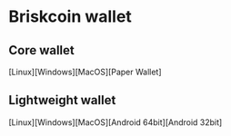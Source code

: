 Briskcoin wallet
================
Core wallet
----------------
[Linux][Windows][MacOS][Paper Wallet]

Lightweight wallet
----------------
[Linux][Windows][MacOS][Android 64bit][Android 32bit]

